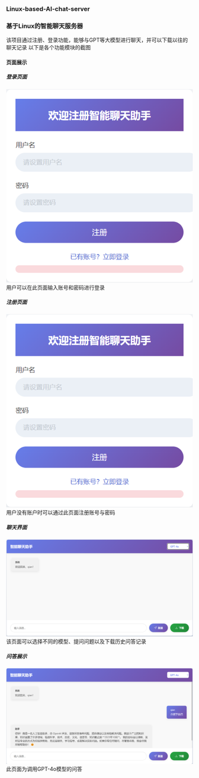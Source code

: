 ### Linux-based-AI-chat-server
### 基于Linux的智能聊天服务器
该项目通过注册、登录功能，能够与GPT等大模型进行聊天，并可以下载以往的聊天记录
以下是各个功能模块的截图
#### 页面展示
##### 登录页面
![登录](https://github.com/qian-lab01/chat_server/blob/master/resources/%E6%B3%A8%E5%86%8C.png)
用户可以在此页面输入账号和密码进行登录

##### 注册页面
![注册](https://github.com/qian-lab01/chat_server/blob/master/resources/%E6%B3%A8%E5%86%8C.png)
用户没有账户时可以通过此页面注册账号与密码

##### 聊天界面
![聊天](https://github.com/qian-lab01/chat_server/blob/master/resources/%E8%81%8A%E5%A4%A9%E7%95%8C%E9%9D%A2.png)
该页面可以选择不同的模型、提问问题以及下载历史问答记录

##### 问答展示
![问答](https://github.com/qian-lab01/chat_server/blob/master/resources/%E9%97%AE%E9%A2%98%E5%9B%9E%E7%AD%94.png)
此页面为调用GPT-4o模型的问答

